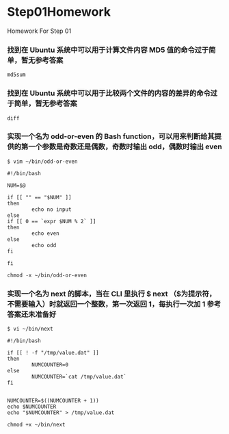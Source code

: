 # Step01Homework

Homework For Step 01

### 找到在 Ubuntu 系统中可以用于计算文件内容 MD5 值的命令过于简单，暂无参考答案

```
md5sum
```

### 找到在 Ubuntu 系统中可以用于比较两个文件的内容的差异的命令过于简单，暂无参考答案

```
diff
```

### 实现一个名为 odd-or-even 的 Bash function，可以用来判断给其提供的第一个参数是奇数还是偶数，奇数时输出 odd，偶数时输出 even

```
$ vim ~/bin/odd-or-even

#!/bin/bash

NUM=$@

if [[ "" == "$NUM" ]]
then
        echo no input
else
if [[ 0 == `expr $NUM % 2` ]]
then
        echo even
else
        echo odd
fi

fi

chmod -x ~/bin/odd-or-even

```

### 实现一个名为 next 的脚本，当在 CLI 里执行 $ next （$为提示符，不需要输入）时就返回一个整数，第一次返回 1，每执行一次加 1 参考答案还未准备好 

```
$ vi ~/bin/next

#!/bin/bash

if [[ ! -f "/tmp/value.dat" ]]
then
        NUMCOUNTER=0
else
        NUMCOUNTER=`cat /tmp/value.dat`
fi


NUMCOUNTER=$((NUMCOUNTER + 1))
echo $NUMCOUNTER
echo "$NUMCOUNTER" > /tmp/value.dat

chmod +x ~/bin/next

```

### 


